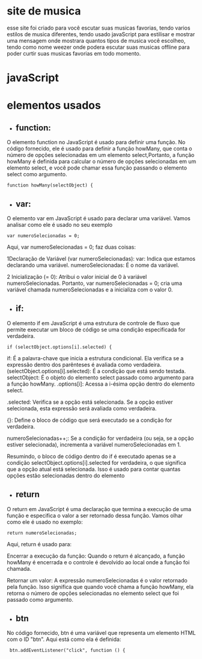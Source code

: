 # site de musica
esse site foi criado para você escutar suas musicas favorias, tendo varios estilos de musica diferentes, tendo usado javaScript para 
estilisar e mostrar uma mensagem onde mostrara quantos tipos de musica você escolheo, tendo como nome weezer onde podera escutar suas musicas offline para poder curtir suas musicas favorias em todo momento.


# javaScript
 
 # elementos usados 
 
 * ## function:
 O elemento function no JavaScript é usado para definir uma função. No código fornecido, ele é usado para definir a função howMany, que conta o número de opções selecionadas em um elemento select,Portanto, a função howMany é definida para calcular o número de opções selecionadas em um elemento select, e você pode chamar essa função passando o elemento select como argumento. 
 ```
 function howMany(selectObject) {
 ```

 * ## var:
 O elemento var em JavaScript é usado para declarar uma variável. Vamos analisar como ele é usado no seu exemplo

 ```
var numeroSelecionadas = 0;
 ```

Aqui, var numeroSelecionadas = 0; faz duas coisas:

 1Declaração de Variável (var numeroSelecionadas):
var: Indica que estamos declarando uma variável.
numeroSelecionadas: É o nome da variável.

2 Inicialização (= 0):
Atribui o valor inicial de 0 à variável numeroSelecionadas.
Portanto, var numeroSelecionadas = 0; cria uma variável chamada numeroSelecionadas e a inicializa com o valor 0.

* ## if:
O elemento if em JavaScript é uma estrutura de controle de fluxo que permite executar um bloco de código se uma condição especificada for verdadeira.

 ```
 if (selectObject.options[i].selected) {
 ```
if: É a palavra-chave que inicia a estrutura condicional. Ela verifica se a expressão dentro dos parênteses é avaliada como verdadeira.
(selectObject.options[i].selected): É a condição que está sendo testada.
selectObject: É o objeto do elemento select passado como argumento para a função howMany.
.options[i]: Acessa a i-ésima opção dentro do elemento select.

.selected: Verifica se a opção está selecionada. Se a opção estiver selecionada, esta expressão será avaliada como verdadeira.

{}: Define o bloco de código que será executado se a condição for verdadeira.

numeroSelecionadas++;: Se a condição for verdadeira (ou seja, se a opção estiver selecionada), incrementa a variável numeroSelecionadas em 1.

Resumindo, o bloco de código dentro do if é executado apenas se a condição selectObject.options[i].selected for verdadeira, o que significa que a opção atual está selecionada. Isso é usado para contar quantas opções estão selecionadas dentro do elemento 


* ## return
O return em JavaScript é uma declaração que termina a execução de uma função e especifica o valor a ser retornado dessa função. Vamos olhar como ele é usado no exemplo:

 ``` 
 return numeroSelecionadas;
  ```
  Aqui, return é usado para:

Encerrar a execução da função: Quando o return é alcançado, a função howMany é encerrada e o controle é devolvido ao local onde a função foi chamada.

Retornar um valor: A expressão numeroSelecionadas é o valor retornado pela função. Isso significa que quando você chama a função howMany, ela retorna o número de opções selecionadas no elemento select que foi passado como argumento.

* ## btn 
No código fornecido, btn é uma variável que representa um elemento HTML com o ID "btn". Aqui está como ela é definida:

 ```
  btn.addEventListener("click", function () {
  ```



